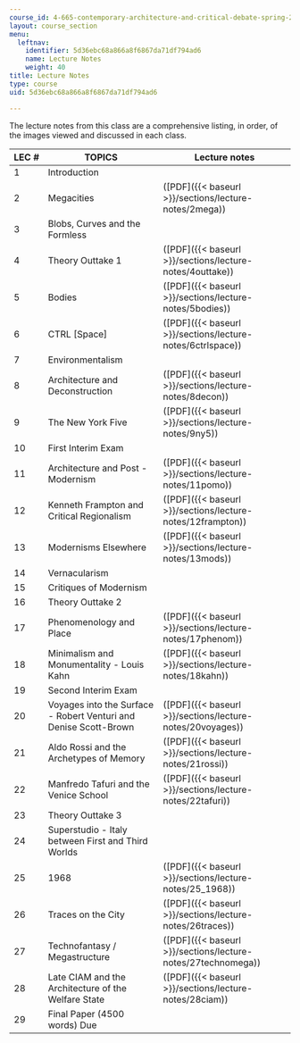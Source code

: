 ```yaml
---
course_id: 4-665-contemporary-architecture-and-critical-debate-spring-2002
layout: course_section
menu:
  leftnav:
    identifier: 5d36ebc68a866a8f6867da71df794ad6
    name: Lecture Notes
    weight: 40
title: Lecture Notes
type: course
uid: 5d36ebc68a866a8f6867da71df794ad6

---
```


The lecture notes from this class are a comprehensive listing, in order, of the images viewed and discussed in each class.

| LEC # | TOPICS | Lecture notes |
| --- | --- | --- |
| 1 | Introduction | &nbsp; |
| 2 | Megacities | ([PDF]({{< baseurl >}}/sections/lecture-notes/2mega)) |
| 3 | Blobs, Curves and the Formless | &nbsp; |
| 4 | Theory Outtake 1 | ([PDF]({{< baseurl >}}/sections/lecture-notes/4outtake)) |
| 5 | Bodies | ([PDF]({{< baseurl >}}/sections/lecture-notes/5bodies)) |
| 6 | CTRL \[Space\] | ([PDF]({{< baseurl >}}/sections/lecture-notes/6ctrlspace)) |
| 7 | Environmentalism | &nbsp; |
| 8 | Architecture and Deconstruction | ([PDF]({{< baseurl >}}/sections/lecture-notes/8decon)) |
| 9 | The New York Five | ([PDF]({{< baseurl >}}/sections/lecture-notes/9ny5)) |
| 10 | First Interim Exam | &nbsp; |
| 11 | Architecture and Post - Modernism | ([PDF]({{< baseurl >}}/sections/lecture-notes/11pomo)) |
| 12 | Kenneth Frampton and Critical Regionalism | ([PDF]({{< baseurl >}}/sections/lecture-notes/12frampton)) |
| 13 | Modernisms Elsewhere | ([PDF]({{< baseurl >}}/sections/lecture-notes/13mods)) |
| 14 | Vernacularism | &nbsp; |
| 15 | Critiques of Modernism | &nbsp; |
| 16 | Theory Outtake 2 | &nbsp; |
| 17 | Phenomenology and Place | ([PDF]({{< baseurl >}}/sections/lecture-notes/17phenom)) |
| 18 | Minimalism and Monumentality - Louis Kahn | ([PDF]({{< baseurl >}}/sections/lecture-notes/18kahn)) |
| 19 | Second Interim Exam | &nbsp; |
| 20 | Voyages into the Surface - Robert Venturi and Denise Scott-Brown | ([PDF]({{< baseurl >}}/sections/lecture-notes/20voyages)) |
| 21 | Aldo Rossi and the Archetypes of Memory | ([PDF]({{< baseurl >}}/sections/lecture-notes/21rossi)) |
| 22 | Manfredo Tafuri and the Venice School | ([PDF]({{< baseurl >}}/sections/lecture-notes/22tafuri)) |
| 23 | Theory Outtake 3 | &nbsp; |
| 24 | Superstudio - Italy between First and Third Worlds | &nbsp; |
| 25 | 1968 | ([PDF]({{< baseurl >}}/sections/lecture-notes/25_1968)) |
| 26 | Traces on the City | ([PDF]({{< baseurl >}}/sections/lecture-notes/26traces)) |
| 27 | Technofantasy / Megastructure | ([PDF]({{< baseurl >}}/sections/lecture-notes/27technomega)) |
| 28 | Late CIAM and the Architecture of the Welfare State | ([PDF]({{< baseurl >}}/sections/lecture-notes/28ciam)) |
| 29 | Final Paper (4500 words) Due |